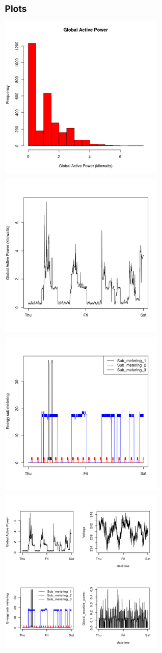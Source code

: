 Plots
=====

![Plot 1](plot1.png)

![Plot 2](plot2.png)

![Plot 3](plot3.png)

![Plot 4](plot4.png)
